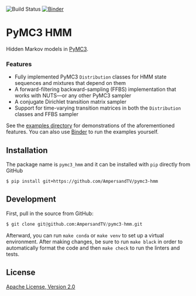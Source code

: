 ![Build Status](https://github.com/AmpersandTV/pymc3-hmm/workflows/PyMC3-HMM/badge.svg)
[![Binder](https://mybinder.org/badge_logo.svg)](https://mybinder.org/v2/gh/AmpersandTV/pymc3-hmm/main?filepath=examples)

# PyMC3 HMM

Hidden Markov models in [PyMC3](https://github.com/pymc-devs/pymc3).

### Features
- Fully implemented PyMC3 `Distribution` classes for HMM state sequences and mixtures that depend on them
- A forward-filtering backward-sampling (FFBS) implementation that works with NUTS&mdash;or any other PyMC3 sampler
- A conjugate Dirichlet transition matrix sampler
- Support for time-varying transition matrices in both the `Distribution` classes and FFBS sampler


See the [examples directory](./examples) for demonstrations of the aforementioned features.  You can also use [Binder](https://mybinder.org/v2/gh/AmpersandTV/pymc3-hmm/main?filepath=examples) to run the examples yourself.

## Installation

The package name is `pymc3_hmm` and it can be installed with `pip` directly from GitHub
```shell
$ pip install git+https://github.com/AmpersandTV/pymc3-hmm
```

## Development

First, pull in the source from GitHub:

```python
$ git clone git@github.com:AmpersandTV/pymc3-hmm.git
```

Afterward, you can run `make conda` or `make venv` to set up a virtual environment.  After making changes, be sure to run `make black` in order to automatically format the code and then `make check` to run the linters and tests.

## License

[Apache License, Version 2.0](http://www.apache.org/licenses/LICENSE-2.0)
